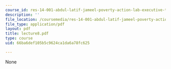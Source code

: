 ```yaml
---
course_id: res-14-001-abdul-latif-jameel-poverty-action-lab-executive-training-evaluating-social-programs-2009-spring-2009
description: ''
file_location: /coursemedia/res-14-001-abdul-latif-jameel-poverty-action-lab-executive-training-evaluating-social-programs-2009-spring-2009/66ba6def105b5c9624ca1da6a78fc625_lecture8.pdf
file_type: application/pdf
layout: pdf
title: lecture8.pdf
type: course
uid: 66ba6def105b5c9624ca1da6a78fc625

---
```

None